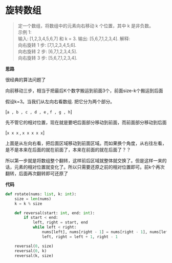 # 旋转数组

>定一个数组，将数组中的元素向右移动 k 个位置，其中 k 是非负数。  
示例 1:  
输入: [1,2,3,4,5,6,7] 和 k = 3. 
输出: [5,6,7,1,2,3,4]. 
解释:  
向右旋转 1 步: [7,1,2,3,4,5,6].     
向右旋转 2 步: [6,7,1,2,3,4,5].    
向右旋转 3 步: [5,6,7,1,2,3,4].  

**思路**

很经典的算法问题了

向前移动三步，相当于把最后K个数字搬运到前面3个，前面size-k个搬运到后面

假设k=3。当我们从左向右看数组.  把它分为两个部分。

[`a , b , c , d , e`  , `f , g , h`]

先不管它的相对位置，现在就是要吧后面部分移动到前面，而前面部分移动到后面

[`x x x` , `x x x x x`]

上面是从左向右看，把后面区域移动到前面区域。而如果换个角度，从右往左看，是不是本来在后面的就在前面了，本来在前面的就在后面了？？

所以第一步就是将数组整个翻转，这样前后区域就整体就交换了。但是这样一来的话，元素的相对位置就变化了。所以只需要还原之前的相对位置即可。前k个再次翻转，后面再次翻转即可还原了


**代码**

```python
def rotate(nums: list, k: int):
    size = len(nums)
    k = k % size

    def reversal(start: int, end: int):
        if start < end:
            left, right = start, end
            while left < right:
                nums[left], nums[right - 1] = nums[right - 1], nums[left]
                left, right = left + 1, right - 1

    reversal(0, size)
    reversal(0, k)
    reversal(k, size)
```	